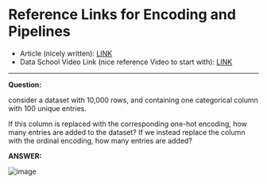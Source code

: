 # Reference Links for Encoding and Pipelines

- Article (nicely written): [LINK](https://pbpython.com/categorical-encoding.html)
- Data School Video Link (nice reference Video to start with): [LINK](https://www.youtube.com/watch?v=irHhDMbw3xo)

<hr>

**Question:**

consider a dataset with 10,000 rows, and containing one categorical column with 100 unique entries.

If this column is replaced with the corresponding one-hot encoding, how many entries are added to the dataset?
If we instead replace the column with the ordinal encoding, how many entries are added?

**ANSWER:**

![image](https://user-images.githubusercontent.com/76818035/174393098-3f12bb0b-cfea-41dc-b8ba-78943a222b86.png)
